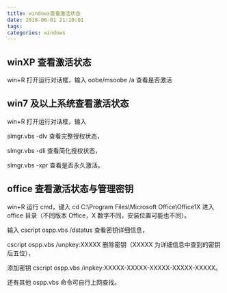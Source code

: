 ```yaml
---
title: windows查看激活状态
date: 2018-06-01 21:10:01
tags:
categories: windows
---
```


## winXP 查看激活状态

win+R 打开运行对话框，输入 oobe/msoobe /a 查看是否激活

## win7 及以上系统查看激活状态

win+R 打开运行对话框，输入

slmgr.vbs -dlv 查看完整授权状态，

slmgr.vbs -dli 查看简化授权状态，

slmgr.vbs -xpr 查看是否永久激活。

<!-- more -->

## office 查看激活状态与管理密钥

win+R 运行 cmd，键入 cd C:\Program Files\Microsoft Office\Office1X 进入 office 目录（不同版本 Office，X 数字不同，安装位置可能也不同）。

输入 cscript ospp.vbs /dstatus 查看密钥详细信息，

cscript ospp.vbs /unpkey:XXXXX 删除密钥（XXXXX 为详细信息中查到的密钥后五位），

添加密钥 cscript ospp.vbs /inpkey:XXXXX-XXXXX-XXXXX-XXXXX-XXXXX。

还有其他 ospp.vbs 命令可自行上网查找。
